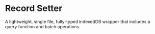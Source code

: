 # Record Setter

A lightweight, single file, fully-typed indexedDB wrapper that includes a query function and batch operations. 